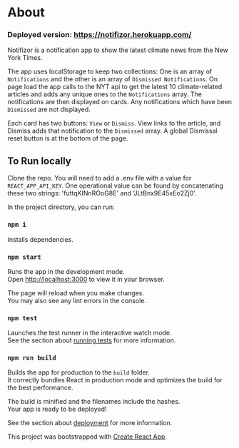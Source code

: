 # About

### Deployed version: https://notifizor.herokuapp.com/

Notifizor is a notification app to show the latest climate news from the New York Times.

The app uses localStorage to keep two collections: One is an array of `Notifications` and the other is an array of `Dismissed Notifications`. On page load the app calls to the NYT api to get the latest 10 climate-related articles and adds any unique ones to the `Notifications` array. The notifications are then displayed on cards. Any notifications which have been `Dismissed` are not displayed.

Each card has two buttons: `View` or `Dismiss`. View links to the article, and Dismiss adds that notification to the `Dismissed` array. A global Dismissal reset button is at the bottom of the page.

## To Run locally

Clone the repo. You will need to add a .env file with a value for `REACT_APP_API_KEY`.
One operational value can be found by concatenating these two strings: 'futtqKINnROoG8E' and 'JLtBnx9E45xEo2Zj0'.

In the project directory, you can run:

### `npm i`

Installs dependencies.

### `npm start`

Runs the app in the development mode.\
Open [http://localhost:3000](http://localhost:3000) to view it in your browser.

The page will reload when you make changes.\
You may also see any lint errors in the console.

### `npm test`

Launches the test runner in the interactive watch mode.\
See the section about [running tests](https://facebook.github.io/create-react-app/docs/running-tests) for more information.

### `npm run build`

Builds the app for production to the `build` folder.\
It correctly bundles React in production mode and optimizes the build for the best performance.

The build is minified and the filenames include the hashes.\
Your app is ready to be deployed!

See the section about [deployment](https://facebook.github.io/create-react-app/docs/deployment) for more information.

This project was bootstrapped with [Create React App](https://github.com/facebook/create-react-app).
